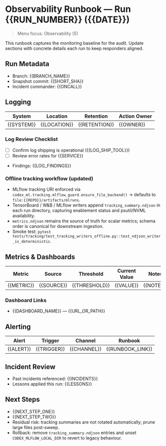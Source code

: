 # Observability Runbook — Run {{RUN_NUMBER}} ({{DATE}})

> Menu focus: Observability (5)

This runbook captures the monitoring baseline for the audit. Update sections with concrete details each run to keep responders aligned.

## Run Metadata
- Branch: {{BRANCH_NAME}}
- Snapshot commit: {{SHORT_SHA}}
- Incident commander: {{ONCALL}}

## Logging
| System | Location | Retention | Action Owner |
| --- | --- | --- | --- |
| {{SYSTEM}} | {{LOCATION}} | {{RETENTION}} | {{OWNER}} |

### Log Review Checklist
- [ ] Confirm log shipping is operational ({{LOG_SHIP_TOOL}})
- [ ] Review error rates for {{SERVICE}}
- Findings: {{LOG_FINDINGS}}

### Offline tracking workflow (updated)
- MLflow tracking URI enforced via `codex_ml.tracking.mlflow_guard.ensure_file_backend()` → defaults to `file:{{REPO}}/artifacts/mlruns`.
- TensorBoard / W&B / MLflow writers append `tracking_summary.ndjson` in each run directory, capturing enablement status and psutil/NVML availability.
- `metrics.ndjson` remains the source of truth for scalar metrics; schema order is canonical for downstream ingestion.
- Smoke test: `pytest tests/tracking/test_tracking_writers_offline.py::test_ndjson_writer_is_deterministic`.

## Metrics & Dashboards
| Metric | Source | Threshold | Current Value | Notes |
| --- | --- | --- | --- | --- |
| {{METRIC}} | {{SOURCE}} | {{THRESHOLD}} | {{VALUE}} | {{NOTES}} |

### Dashboard Links
- {{DASHBOARD_NAME}} — {{URL_OR_PATH}}

## Alerting
| Alert | Trigger | Channel | Runbook |
| --- | --- | --- | --- |
| {{ALERT}} | {{TRIGGER}} | {{CHANNEL}} | {{RUNBOOK_LINK}} |

## Incident Review
- Past incidents referenced: {{INCIDENTS}}
- Lessons applied this run: {{LESSONS}}

## Next Steps
- {{NEXT_STEP_ONE}}
- {{NEXT_STEP_TWO}}
- Residual risk: tracking summaries are not rotated automatically; prune large files post-sweep.
- Rollback: remove `tracking_summary.ndjson` entries and unset `CODEX_MLFLOW_LOCAL_DIR` to revert to legacy behaviour.

